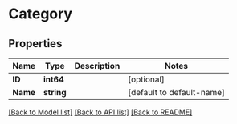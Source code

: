 # Category

## Properties

Name | Type | Description | Notes
------------ | ------------- | ------------- | -------------
**ID** | **int64** |  | [optional] 
**Name** | **string** |  | [default to default-name]

[[Back to Model list]](../README.md#documentation-for-models) [[Back to API list]](../README.md#documentation-for-api-endpoints) [[Back to README]](../README.md)


